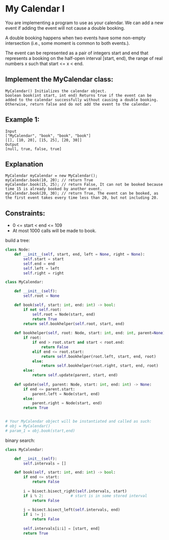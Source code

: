 # My Calendar I

You are implementing a program to use as your calendar. We can add a new event if adding the event will not cause a double booking.

A double booking happens when two events have some non-empty intersection (i.e., some moment is common to both events.).

The event can be represented as a pair of integers start and end that represents a booking on the half-open interval [start, end), the range of real numbers x such that start <= x < end.

## Implement the MyCalendar class:

```text
MyCalendar() Initializes the calendar object.
boolean book(int start, int end) Returns true if the event can be added to the calendar successfully without causing a double booking. Otherwise, return false and do not add the event to the calendar.
```

## Example 1:

```
Input
["MyCalendar", "book", "book", "book"]
[[], [10, 20], [15, 25], [20, 30]]
Output
[null, true, false, true]
```

## Explanation

```text
MyCalendar myCalendar = new MyCalendar();
myCalendar.book(10, 20); // return True
myCalendar.book(15, 25); // return False, It can not be booked because time 15 is already booked by another event.
myCalendar.book(20, 30); // return True, The event can be booked, as the first event takes every time less than 20, but not including 20.
```

## Constraints:

- 0 <= start < end <= 109
- At most 1000 calls will be made to book.

build a tree:

```python
class Node:
    def __init__(self, start, end, left = None, right = None):
        self.start = start
        self.end = end
        self.left = left
        self.right = right

class MyCalendar:

    def __init__(self):
        self.root = None

    def book(self, start: int, end: int) -> bool:
        if not self.root:
            self.root = Node(start, end)
            return True
        return self.bookhelper(self.root, start, end)
    
    def bookhelper(self, root: Node, start: int, end: int, parent=None) -> bool:
        if root:
            if end > root.start and start < root.end:
                return False
            elif end <= root.start:
                return self.bookhelper(root.left, start, end, root)
            else:
                return self.bookhelper(root.right, start, end, root)
        else:
            return self.update(parent, start, end)
    
    def update(self, parent: Node, start: int, end: int) -> None:
        if end <= parent.start:
            parent.left = Node(start, end)
        else: 
            parent.right = Node(start, end)
        return True


# Your MyCalendar object will be instantiated and called as such:
# obj = MyCalendar()
# param_1 = obj.book(start,end)
```

binary search:

```python
class MyCalendar:

    def __init__(self):
        self.intervals = []

    def book(self, start: int, end: int) -> bool:
        if end <= start:
            return False
        
        i = bisect.bisect_right(self.intervals, start)
        if i % 2:            # start is in some stored interval
            return False
        
        j = bisect.bisect_left(self.intervals, end)
        if i != j:
            return False
        
        self.intervals[i:i] = [start, end]
        return True
```

